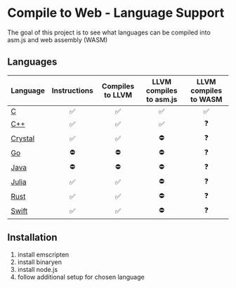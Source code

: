 # Compile to Web - Language Support

The goal of this project is to see what languages can be compiled into asm.js
and web assembly (WASM)

## Languages

| Language                      | Instructions       | Compiles to LLVM   | LLVM compiles to asm.js | LLVM compiles to WASM |
|-------------------------------|:------------------:|:------------------:|:-----------------------:|:---------------------:|
| [C](C/README.md)              | :white_check_mark: | :white_check_mark: | :white_check_mark:      | :white_check_mark:    |
| [C++](C++/README.md)          | :white_check_mark: | :white_check_mark: | :white_check_mark:      | :question:            |
| [Crystal](Crystal/README.md)  | :white_check_mark: | :white_check_mark: | :no_entry:              | :question:            |
| [Go](Go/README.md)            | :no_entry:         | :no_entry:         | :no_entry:              | :question:            |
| [Java](Java/README.md)        | :no_entry:         | :no_entry:         | :no_entry:              | :question:            |
| [Julia](Julia/README.md)      | :white_check_mark: | :white_check_mark: | :no_entry:              | :question:            |
| [Rust](Rust/README.md)        | :white_check_mark: | :white_check_mark: | :no_entry:              | :question:            |
| [Swift](Swift/README.md)      | :white_check_mark: | :white_check_mark: | :no_entry:              | :question:            |

## Installation

1.  install emscripten
2.  install binaryen
3.  install node.js
4.  follow additional setup for chosen language
